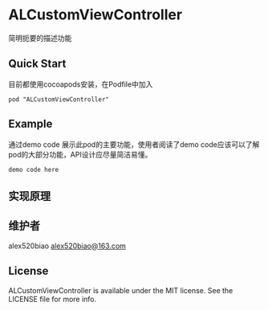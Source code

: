 # ALCustomViewController

简明扼要的描述功能


## Quick Start

目前都使用cocoapods安装，在Podfile中加入

```
pod "ALCustomViewController" 
```

## Example
通过demo code 展示此pod的主要功能，使用者阅读了demo code应该可以了解pod的大部分功能，API设计应尽量简洁易懂。

``` 
demo code here
```

## 实现原理


## 维护者

alex520biao <alex520biao@163.com>

## License

ALCustomViewController is available under the MIT license. See the LICENSE file for more info.
